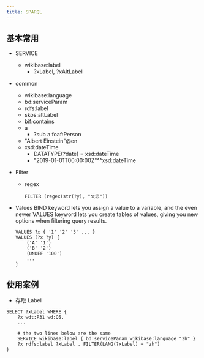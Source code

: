 ```yaml
---
title: SPARQL
---
```


## 基本常用
- SERVICE 
	- wikibase:label
		- ?xLabel, ?xAltLabel
- common
	- wikibase:language
	- bd:serviceParam
	- rdfs:label
	- skos:altLabel
	- bif:contains
	- a
		- ?sub a foaf:Person
	- "Albert Einstein"@en
	- xsd:dateTime
		- DATATYPE(?date) = xsd:dateTime
		- "2019-01-01T00:00:00Z"^^xsd:dateTime
- Filter
	- regex
		```
		FILTER (regex(str(?y), "文忠"))
		```
		
	
- Values
	BIND keyword lets you assign a value to a variable, and the even newer VALUES keyword lets you create tables of values, giving you new options when filtering query results.
	```
	VALUES ?x { '1' '2' '3' ... }
	VALUES (?x ?y) {
		('A' '1')
		('B' '2')
		(UNDEF '100')
		...
	}
	```
	
## 使用案例

- 存取 Label
```
SELECT ?xLabel WHERE {
	?x wdt:P31 wd:Q5.
	...
	
	# the two lines below are the same
	SERVICE wikibase:label { bd:serviceParam wikibase:language "zh" }
	?x rdfs:label ?xLabel . FILTER(LANG(?xLabel) = "zh")
}
```